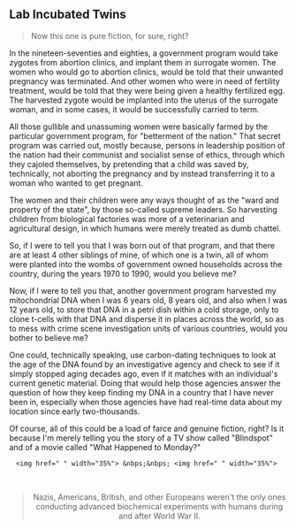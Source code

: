 ## Lab Incubated Twins

>Now this one is pure fiction, for sure, right? 

In the nineteen-seventies and eighties, a government program would take zygotes from abortion clinics, and implant them in surrogate women. The women who would go to abortion clinics, would be told that their unwanted pregnancy was terminated. And other women who were in need of fertility treatment, would be told that they were being given a healthy fertilized egg. The harvested zygote would be implanted into the uterus of the surrogate woman, and in some cases, it would be successfully carried to term. 

All those gullible and unassuming women were basically farmed by the particular government program, for "betterment of the nation." That secret program was carried out, mostly because, persons in leadership position of the nation had their communist and socialist sense of ethics, through which they cajoled themselves, by pretending that a child was saved by, technically, not aborting the pregnancy and by instead transferring it to a woman who wanted to get pregnant. 

The women and their children were any ways thought of as the "ward and property of the state", by those so-called supreme leaders. So harvesting children from biological factories was more of a veterinarian and agricultural design, in which humans were merely treated as dumb chattel.  

So, if I were to tell you that I was born out of that program, and that there are at least 4 other siblings of mine, of which one is a twin, all of whom were planted into the wombs of government owned households across the country, during the years 1970 to 1990, would you believe me? 

Now, if I were to tell you that, another government program harvested my mitochondrial DNA when I was 6 years old, 8 years old, and also when I was 12 years old, to store that DNA in a petri dish within a cold storage, only to clone t-cells with that DNA and disperse it in places across the world, so as to mess with crime scene investigation units of various countries, would you bother to believe me? 

One could, technically speaking, use carbon-dating techniques to look at the age of the DNA found by an investigative agency and check to see if it simply stopped aging decades ago, even if it matches with an individual's current genetic material. Doing that would help those agencies answer the question of how they keep finding my DNA in a country that I have never been in, especially when those agencies have had real-time data about my location since early two-thousands. 

Of course, all of this could be a load of farce and genuine fiction, right? Is it because I'm merely telling you the story of a TV show called "Blindspot" and of a movie called "What Happened to Monday?" 


<div align="center">

	<img href=" " width="35%"> &nbps;&nbps; <img href=" " width="35%"> 

<div>

<br>

>Nazis, Americans, British, and other Europeans weren't the only ones conducting advanced biochemical experiments with humans during and after World War II. 